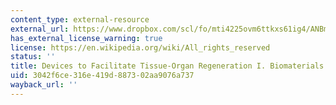 ```yaml
---
content_type: external-resource
external_url: https://www.dropbox.com/scl/fo/mti4225ovm6ttkxs61ig4/ANBmd0HX3_ikMgcJmlsYerE/Chapters/Chap%205%20Devices%20to%20Facilitate%20Tissue-Organ%20Regeneration%20I.%20Biomaterials?dl=0&rlkey=lk9sc8zmko2ozm8m59o8qza0y&subfolder_nav_tracking=1
has_external_license_warning: true
license: https://en.wikipedia.org/wiki/All_rights_reserved
status: ''
title: Devices to Facilitate Tissue-Organ Regeneration I. Biomaterials
uid: 3042f6ce-316e-419d-8873-02aa9076a737
wayback_url: ''
---
```

